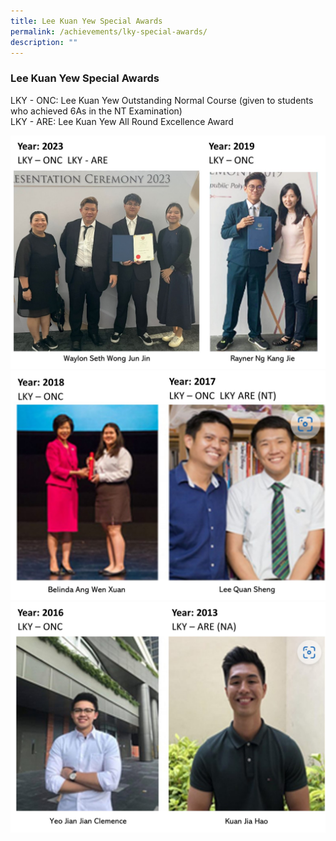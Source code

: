 ```yaml
---
title: Lee Kuan Yew Special Awards
permalink: /achievements/lky-special-awards/
description: ""
---
```

### **Lee Kuan Yew Special Awards**

LKY - ONC: Lee Kuan Yew Outstanding Normal Course (given to students who achieved 6As in the NT Examination)  
LKY - ARE: Lee Kuan Yew All Round Excellence Award

![](/images/lky%20special%20awards1.jpg)
![](/images/lky%20special%20awards2.jpg)
![](/images/lky%20special%20awards3.jpg)